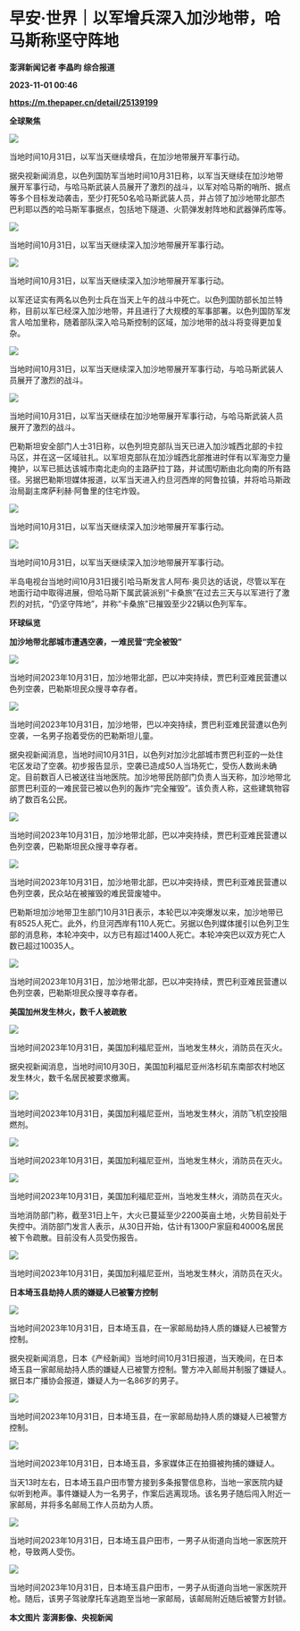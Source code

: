 # 早安·世界｜以军增兵深入加沙地带，哈马斯称坚守阵地
**澎湃新闻记者 李晶昀 综合报道**

**2023-11-01 00:46**

**https://m.thepaper.cn/detail/25139199**

**全球聚焦**

![](https://imagecloud.thepaper.cn/thepaper/image/276/481/422.png)

当地时间10月31日，以军当天继续增兵，在加沙地带展开军事行动。

据央视新闻消息，以色列国防军当地时间10月31日称，以军当天继续在加沙地带展开军事行动，与哈马斯武装人员展开了激烈的战斗，以军对哈马斯的哨所、据点等多个目标发动袭击，至少打死50名哈马斯武装人员，并占领了加沙地带北部杰巴利耶以西的哈马斯军事据点，包括地下隧道、火箭弹发射阵地和武器弹药库等。

![](https://imagecloud.thepaper.cn/thepaper/image/276/481/423.png)

当地时间10月31日，以军当天继续深入加沙地带展开军事行动。

![](https://imagecloud.thepaper.cn/thepaper/image/276/481/424.png)

当地时间10月31日，以军当天继续深入加沙地带展开军事行动。

以军还证实有两名以色列士兵在当天上午的战斗中死亡。以色列国防部长加兰特称，目前以军已经深入加沙地带，并且进行了大规模的军事部署。以色列国防军发言人哈加里称，随着部队深入哈马斯控制的区域，加沙地带的战斗将变得更加复杂。

![](https://imagecloud.thepaper.cn/thepaper/image/276/481/426.png)

当地时间10月31日，以军当天继续深入加沙地带展开军事行动，与哈马斯武装人员展开了激烈的战斗。

![](https://imagecloud.thepaper.cn/thepaper/image/276/481/425.png)

当地时间10月31日，以军当天继续在加沙地带展开军事行动，与哈马斯武装人员展开了激烈的战斗。

巴勒斯坦安全部门人士31日称，以色列坦克部队当天已进入加沙城西北部的卡拉马区，并在这一区域驻扎。以军坦克部队在加沙城西北部推进时伴有以军海空力量掩护，以军已抵达该城市南北走向的主路萨拉丁路，并试图切断由北向南的所有路径。另据巴勒斯坦媒体报道，以军当天进入约旦河西岸的阿鲁拉镇，并将哈马斯政治局副主席萨利赫·阿鲁里的住宅炸毁。

![](https://imagecloud.thepaper.cn/thepaper/image/276/481/442.png)

当地时间10月31日，以军当天继续深入加沙地带展开军事行动。

![](https://imagecloud.thepaper.cn/thepaper/image/276/481/427.png)

当地时间10月31日，以军当天继续深入加沙地带展开军事行动。

半岛电视台当地时间10月31日援引哈马斯发言人阿布·奥贝达的话说，尽管以军在地面行动中取得进展，但哈马斯下属武装派别“卡桑旅”在过去三天与以军进行了激烈的对抗，“仍坚守阵地”，并称“卡桑旅”已摧毁至少22辆以色列军车。

**环球纵览**

**加沙地带北部城市遭遇空袭，一难民营“完全被毁”**

![](https://imagecloud.thepaper.cn/thepaper/image/276/481/295.jpg)

当地时间2023年10月31日，加沙地带北部，巴以冲突持续，贾巴利亚难民营遭以色列空袭，巴勒斯坦民众搜寻幸存者。

![](https://imagecloud.thepaper.cn/thepaper/image/276/481/294.jpg)

当地时间2023年10月31日，加沙地带，巴以冲突持续，贾巴利亚难民营遭以色列空袭，一名男子抱着受伤的巴勒斯坦儿童。

据央视新闻消息，当地时间10月31日，以色列对加沙北部城市贾巴利亚的一处住宅区发动了空袭。初步报告显示，空袭已造成50人当场死亡，受伤人数尚未确定。目前数百人已被送往当地医院。加沙地带民防部门负责人当天称，加沙地带北部贾巴利亚的一难民营已被以色列的轰炸“完全摧毁”。该负责人称，这些建筑物容纳了数百名公民。

![](https://imagecloud.thepaper.cn/thepaper/image/276/481/296.jpg)

当地时间2023年10月31日，加沙地带北部，巴以冲突持续，贾巴利亚难民营遭以色列空袭，巴勒斯坦民众搜寻幸存者。

![](https://imagecloud.thepaper.cn/thepaper/image/276/481/297.jpg)

当地时间2023年10月31日，加沙地带北部，巴以冲突持续，贾巴利亚难民营遭以色列空袭，民众站在被摧毁的难民营废墟中。

巴勒斯坦加沙地带卫生部门10月31日表示，本轮巴以冲突爆发以来，加沙地带已有8525人死亡。此外，约旦河西岸有110人死亡。另据以色列媒体援引以色列卫生部的消息称，本轮冲突中，以方已有超过1400人死亡。本轮冲突巴以双方死亡人数已超过10035人。

![](https://imagecloud.thepaper.cn/thepaper/image/276/481/298.jpg)

当地时间2023年10月31日，加沙地带北部，巴以冲突持续，贾巴利亚难民营遭以色列空袭，巴勒斯坦民众搜寻幸存者。

**美国加州发生林火，数千人被疏散**

![](https://imagecloud.thepaper.cn/thepaper/image/276/481/381.jpg)

当地时间2023年10月31日，美国加利福尼亚州，当地发生林火，消防员在灭火。

据央视新闻消息，当地时间10月30日，美国加利福尼亚州洛杉矶东南部农村地区发生林火，数千名居民被要求撤离。

![](https://imagecloud.thepaper.cn/thepaper/image/276/481/380.jpg)

当地时间2023年10月31日，美国加利福尼亚州，当地发生林火，消防飞机空投阻燃剂。

![](https://imagecloud.thepaper.cn/thepaper/image/276/481/376.jpg)

当地时间2023年10月31日，美国加利福尼亚州，当地发生林火，消防员在灭火。

![](https://imagecloud.thepaper.cn/thepaper/image/276/481/377.jpg)

当地时间2023年10月31日，美国加利福尼亚州，当地发生林火，消防员在灭火。

当地消防部门称，截至31日上午，大火已蔓延至少2200英亩土地，火势目前处于失控中。消防部门发言人表示，从30日开始，估计有1300户家庭和4000名居民被下令疏散。目前没有人员受伤报告。

![](https://imagecloud.thepaper.cn/thepaper/image/276/481/379.jpg)

当地时间2023年10月31日，美国加利福尼亚州，当地发生林火，消防员在灭火。

**日本埼玉县劫持人质的嫌疑人已被警方控制**

![](https://imagecloud.thepaper.cn/thepaper/image/276/481/492.jpg)

当地时间2023年10月31日，日本埼玉县，在一家邮局劫持人质的嫌疑人已被警方控制。

据央视新闻消息，日本《产经新闻》当地时间10月31日报道，当天晚间，在日本埼玉县一家邮局劫持人质的嫌疑人已被警方控制。警方冲入邮局并制服了嫌疑人。据日本广播协会报道，嫌疑人为一名86岁的男子。

![](https://imagecloud.thepaper.cn/thepaper/image/276/481/493.jpg)

当地时间2023年10月31日，日本埼玉县，在一家邮局劫持人质的嫌疑人已被警方控制。

![](https://imagecloud.thepaper.cn/thepaper/image/276/481/491.jpg)

当地时间2023年10月31日，日本埼玉县，多家媒体正在拍摄被拘捕的嫌疑人。

当天13时左右，日本埼玉县户田市警方接到多条报警信息称，当地一家医院内疑似听到枪声。事件嫌疑人为一名男子，作案后逃离现场。该名男子随后闯入附近一家邮局，并将多名邮局工作人员劫为人质。

![](https://imagecloud.thepaper.cn/thepaper/image/276/481/496.jpg)

当地时间2023年10月31日，日本埼玉县户田市，一男子从街道向当地一家医院开枪，导致两人受伤。

![](https://imagecloud.thepaper.cn/thepaper/image/276/481/495.jpg)

 当地时间2023年10月31日，日本埼玉县户田市，一男子从街道向当地一家医院开枪。随后，该男子驾驶摩托车逃跑至当地一家邮局，该邮局附近随后被警方封锁。

 **本文图片 澎湃影像、央视新闻**